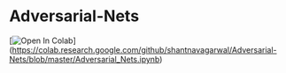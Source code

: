 # Adversarial-Nets
[![Open In Colab](https://colab.research.google.com/assets/colab-badge.svg)]
(https://colab.research.google.com/github/shantnavagarwal/Adversarial-Nets/blob/master/Adversarial_Nets.ipynb)
